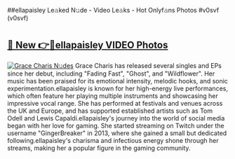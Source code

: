 ##ellapaisley Le𝚊ked N𝚞de - Video Le𝚊ks - Hot Onlyf𝚊ns Photos #v0svf (v0svf)

# <h2><a href="https://mediaupload.pro?title=ellapaisley&ref=9FEB">🔗 New 👉🔴ellapaisley VIDEO Photos</a></h2>

[![Grace Charis N𝚞des](https://i.imgur.com/rIISA9y.gif)](https://mediaupload.pro?title=ellapaisley&ref=9FEB)
Grace Charis has released several singles and EPs since her debut, including "Fading Fast", "Ghost", and "Wildflower". Her music has been praised for its emotional intensity, melodic hooks, and sonic experimentation.ellapaisley is known for her high-energy live performances, which often feature her playing multiple instruments and showcasing her impressive vocal range. She has performed at festivals and venues across the UK and Europe, and has supported established artists such as Tom Odell and Lewis Capaldi.ellapaisley's journey into the world of social media began with her love for gaming. She started streaming on Twitch under the username "GingerBreaker" in 2013, where she gained a small but dedicated following.ellapaisley's charisma and infectious energy shone through her streams, making her a popular figure in the gaming community.